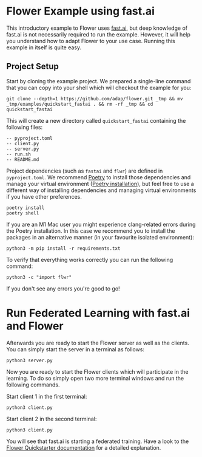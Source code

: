 # Flower Example using fast.ai

This introductory example to Flower uses [fast.ai](https://www.fast.ai/), but deep knowledge of fast.ai is not necessarily required to run the example. However, it will help you understand how to adapt Flower to your use case.
Running this example in itself is quite easy.

## Project Setup

Start by cloning the example project. We prepared a single-line command that you can copy into your shell which will checkout the example for you:

```shell
git clone --depth=1 https://github.com/adap/flower.git _tmp && mv _tmp/examples/quickstart_fastai . && rm -rf _tmp && cd quickstart_fastai
```

This will create a new directory called `quickstart_fastai` containing the following files:

```shell
-- pyproject.toml
-- client.py
-- server.py
-- run.sh
-- README.md
```

Project dependencies (such as `fastai` and `flwr`) are defined in `pyproject.toml`. We recommend [Poetry](https://python-poetry.org/docs/) to install those dependencies and manage your virtual environment ([Poetry installation](https://python-poetry.org/docs/#installation)), but feel free to use a different way of installing dependencies and managing virtual environments if you have other preferences.

```shell
poetry install
poetry shell
```

If you are an M1 Mac user you might experience clang-related errors during the Poetry installation. In this case we recommend you to install the packages in an alternative manner (in your favourite isolated environment):

```shell
python3 -m pip install -r requirements.txt
```

To verify that everything works correctly you can run the following command:

```shell
python3 -c "import flwr"
```

If you don't see any errors you're good to go!

# Run Federated Learning with fast.ai and Flower

Afterwards you are ready to start the Flower server as well as the clients. You can simply start the server in a terminal as follows:

```shell
python3 server.py
```

Now you are ready to start the Flower clients which will participate in the learning. To do so simply open two more terminal windows and run the following commands.

Start client 1 in the first terminal:

```shell
python3 client.py
```

Start client 2 in the second terminal:

```shell
python3 client.py
```

You will see that fast.ai is starting a federated training. Have a look to the [Flower Quickstarter documentation](https://flower.dev/docs/quickstart-fastai.html) for a detailed explanation.

